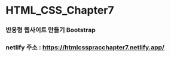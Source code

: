 # HTML_CSS_Chapter7
### 반응형 웹사이트 만들기 Bootstrap
### netlify 주소 : https://htmlcsspracchapter7.netlify.app/
